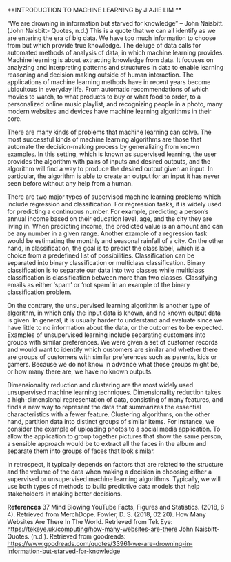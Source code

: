 **INTRODUCTION TO MACHINE LEARNING by JIAJIE LIM **

  “We are drowning in information but starved for knowledge” – John Naisbitt. (John Naisbitt- Quotes, n.d.) This is a quote that we can all identify as we are entering the era of big data. We have too much information to choose from but which provide true knowledge. The deluge of data calls for automated methods of analysis of data, in which machine learning provides. Machine learning is about extracting knowledge from data. It focuses on analyzing and interpreting patterns and structures in data to enable learning reasoning and decision making outside of human interaction. The applications of machine learning methods have in recent years become ubiquitous in everyday life. From automatic recommendations of which movies to watch, to what products to buy or what food to order, to a personalized online music playlist, and recognizing people in a photo, many modern websites and devices have machine learning algorithms in their core. 

  There are many kinds of problems that machine learning can solve. The most successful kinds of machine learning algorithms are those that automate the decision-making process by generalizing from known examples. In this setting, which is known as supervised learning, the user provides the algorithm with pairs of inputs and desired outputs, and the algorithm will find a way to produce the desired output given an input. In particular, the algorithm is able to create an output for an input it has never seen before without any help from a human. 

  There are two major types of supervised machine learning problems which include regression and classification. For regression tasks, it is widely used for predicting a continuous number. For example, predicting a person’s annual income based on their education level, age, and the city they are living in. When predicting income, the predicted value is an amount and can be any number in a given range. Another example of a regression task would be estimating the monthly and seasonal rainfall of a city. On the other hand, in classification, the goal is to predict the class label, which is a choice from a predefined list of possibilities. Classification can be separated into binary classification or multiclass classification. Binary classification is to separate our data into two classes while multiclass classification is classification between more than two classes. Classifying emails as either ‘spam’ or ‘not spam’ in an example of the binary classification problem. 

  On the contrary, the unsupervised learning algorithm is another type of algorithm, in which only the input data is known, and no known output data is given. In general, it is usually harder to understand and evaluate since we have little to no information about the data, or the outcomes to be expected. Examples of unsupervised learning include separating customers into groups with similar preferences. We were given a set of customer records and would want to identify which customers are similar and whether there are groups of customers with similar preferences such as parents, kids or gamers. Because we do not know in advance what those groups might be, or how many there are, we have no known outputs. 

  Dimensionality reduction and clustering are the most widely used unsupervised machine learning techniques. Dimensionality reduction takes a high-dimensional representation of data, consisting of many features, and finds a new way to represent the data that summarizes the essential characteristics with a fewer feature. Clustering algorithms, on the other hand, partition data into distinct groups of similar items. For instance, we consider the example of uploading photos to a social media application. To allow the application to group together pictures that show the same person, a sensible approach would be to extract all the faces in the album and separate them into groups of faces that look similar. 

  In retrospect, it typically depends on factors that are related to the structure and the volume of the data when making a decision in choosing either a supervised or unsupervised machine learning algorithms. Typically, we will use both types of methods to build predictive data models that help stakeholders in making better decisions. 


**References**
37 Mind Blowing YouTube Facts, Figures and Statistics. (2018, 8 4). Retrieved from MerchDope.
Fowler, D. S. (2018, 02 20). How Many Websites Are There In The World. Retrieved from Tek Eye: https://tekeye.uk/computing/how-many-websites-are-there
John Naisbitt- Quotes. (n.d.). Retrieved from goodreads: https://www.goodreads.com/quotes/33961-we-are-drowning-in-information-but-starved-for-knowledge


